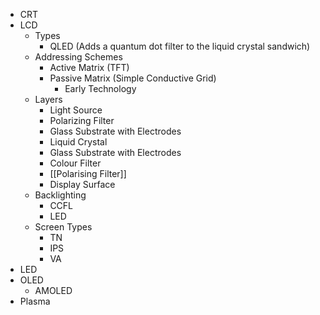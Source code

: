 - CRT
- LCD
	- Types
		- QLED (Adds a quantum dot filter to the liquid crystal sandwich)
	- Addressing Schemes
		- Active Matrix (TFT)
		- Passive Matrix (Simple Conductive Grid)
			- Early Technology
	- Layers
		- Light Source
		- Polarizing Filter
		- Glass Substrate with Electrodes
		- Liquid Crystal
		- Glass Substrate with Electrodes
		- Colour Filter
		- [[Polarising Filter]]
		- Display Surface
	- Backlighting
		- CCFL
		- LED
	- Screen Types
		- TN
		- IPS
		- VA
- LED
- OLED
	- AMOLED
- Plasma
